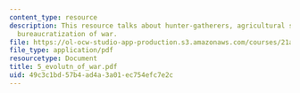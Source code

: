 ```yaml
---
content_type: resource
description: This resource talks about hunter-gatherers, agricultural societies, and
  bureaucratization of war.
file: https://ol-ocw-studio-app-production.s3.amazonaws.com/courses/21a-217-anthropology-of-war-and-peace-fall-2004/49c3c1bd57b4ad4a3a01ec754efc7e2c_5_evolutn_of_war.pdf
file_type: application/pdf
resourcetype: Document
title: 5_evolutn_of_war.pdf
uid: 49c3c1bd-57b4-ad4a-3a01-ec754efc7e2c
---
```

